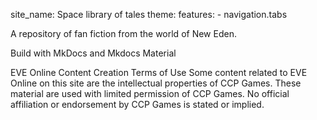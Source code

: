 site_name: Space library of tales
theme:
  features:
    - navigation.tabs

A repository of fan fiction from the world of New Eden.

Build with MkDocs and Mkdocs Material 



EVE Online Content Creation Terms of Use
Some content related to EVE Online on this site are the intellectual properties of CCP Games. These material are used with limited permission of CCP Games. No official affiliation or endorsement by CCP Games is stated or implied.